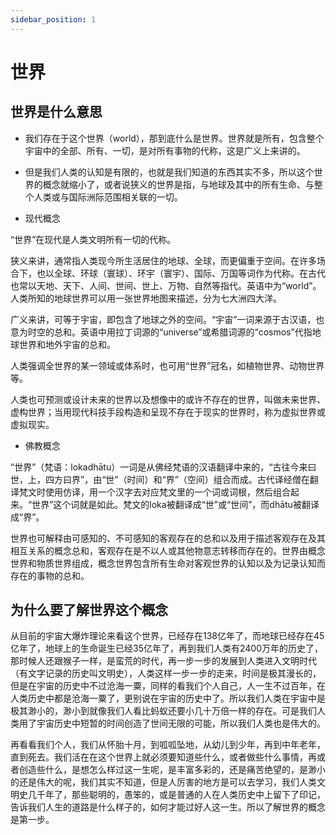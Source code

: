 ```yaml
---
sidebar_position: 1
---
```


# 世界

## 世界是什么意思

- 我们存在于这个世界（world），那到底什么是世界。世界就是所有，包含整个宇宙中的全部、所有、一切，是对所有事物的代称，这是广义上来讲的。

- 但是我们人类的认知是有限的，也就是我们知道的东西其实不多，所以这个世界的概念就缩小了，或者说狭义的世界是指，与地球及其中的所有生命、与整个人类或与国际洲际范围相关联的一切。

* 现代概念

“世界”在现代是人类文明所有一切的代称。

狭义来讲，通常指人类现今所生活居住的地球、全球，而更偏重于空间。在许多场合下，也以全球、环球（寰球）、环宇（寰宇）、国际、万国等词作为代称。在古代也常以天地、天下、人间、世间、世上、万物、自然等指代。英语中为“world”。人类所知的地球世界可以用一张世界地图来描述，分为七大洲四大洋。

广义来讲，可等于宇宙，即包含了地球之外的空间。“宇宙”一词来源于古汉语，也意为时空的总和。英语中用拉丁词源的“universe”或希腊词源的“cosmos”代指地球世界和地外宇宙的总和。

人类强调全世界的某一领域或体系时，也可用“世界”冠名，如植物世界、动物世界等。

人类也可预测或设计未来的世界以及想像中的或许不存在的世界，叫做未来世界、虚构世界；当用现代科技手段构造和呈现不存在于现实的世界时，称为虚拟世界或虚拟现实。


* 佛教概念

“世界”（梵语：lokadhātu）一词是从佛经梵语的汉语翻译中来的，“古往今来曰世，上，四方曰界”，由“世”（时间）和“界”（空间）组合而成。古代译经僧在翻译梵文时使用仿译，用一个汉字去对应梵文里的一个词或词根，然后组合起来。“世界”这个词就是如此。梵文的loka被翻译成“世”或“世间”，而dhātu被翻译成“界”。

世界也可解释由可感知的、不可感知的客观存在的总和以及用于描述客观存在及其相互关系的概念总和，客观存在是不以人或其他物意志转移而存在的。世界由概念世界和物质世界组成，概念世界包含所有生命对客观世界的认知以及为记录认知而存在的事物的总和。

## 为什么要了解世界这个概念

从目前的宇宙大爆炸理论来看这个世界，已经存在138亿年了，而地球已经存在45亿年了，地球上的生命诞生已经35亿年了，再到我们人类有2400万年的历史了，那时候人还跟猴子一样，是蛮荒的时代，再一步一步的发展到人类进入文明时代（有文字记录的历史叫文明史），人类这样一步一步的走来，时间是极其漫长的，但是在宇宙的历史中不过沧海一粟，同样的看我们个人自己，人一生不过百年，在人类历史中都是沧海一粟了，更别说在宇宙的历史中了。所以我们人类在宇宙中是极其渺小的，渺小到就像我们人看比蚂蚁还要小几十万倍一样的存在。可是我们人类用了宇宙历史中短暂的时间创造了世间无限的可能，所以我们人类也是伟大的。


再看看我们个人，我们从怀胎十月，到呱呱坠地，从幼儿到少年，再到中年老年，直到死去。我们活在在这个世界上就必须要知道些什么，或者做些什么事情，再或者创造些什么，是想怎么样过这一生呢，是丰富多彩的，还是痛苦绝望的，是渺小的还是伟大的呢，我们其实不知道，但是人厉害的地方是可以去学习，我们人类文明史几千年了，那些聪明的，愚笨的，或是普通的人在人类历史中上留下了印记，告诉我们人生的道路是什么样子的，如何才能过好人这一生。所以了解世界的概念是第一步。












